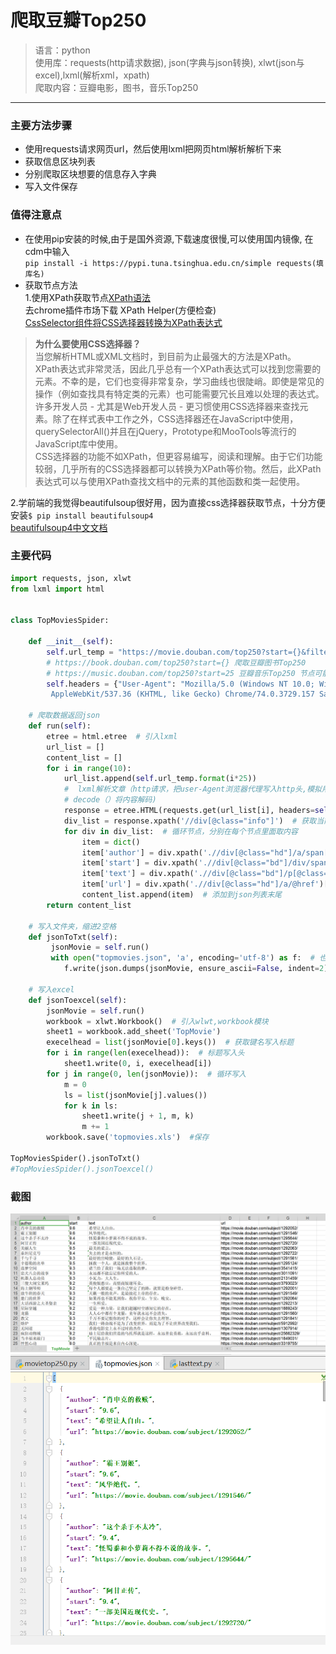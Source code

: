 # 爬取豆瓣Top250
> 语言：python  
使用库：requests(http请求数据), json(字典与json转换), xlwt(json与excel),lxml(解析xml，xpath)  
爬取内容：豆瓣电影，图书，音乐Top250
---
### 主要方法步骤
* 使用requests请求网页url，然后使用lxml把网页html解析解析下来
* 获取信息区块列表
* 分别爬取区块想要的信息存入字典
* 写入文件保存

### 值得注意点
* 在使用pip安装的时候,由于是国外资源,下载速度很慢,可以使用国内镜像, 在cdm中输入   
```pip install -i https://pypi.tuna.tsinghua.edu.cn/simple requests(填库名) ```
* 获取节点方法  
1.使用XPath获取节点[XPath语法](http://www.w3school.com.cn/xpath/xpath_syntax.asp)  
去chrome插件市场下载 XPath Helper(方便检查)  
[CssSelector组件将CSS选择器转换为XPath表达式](https://symfony.com/css-selector)  
> **为什么要使用CSS选择器？**  
当您解析HTML或XML文档时，到目前为止最强大的方法是XPath。  
XPath表达式非常灵活，因此几乎总有一个XPath表达式可以找到您需要的元素。不幸的是，它们也变得非常复杂，学习曲线也很陡峭。即使是常见的操作（例如查找具有特定类的元素）也可能需要冗长且难以处理的表达式。  
许多开发人员 - 尤其是Web开发人员 - 更习惯使用CSS选择器来查找元素。除了在样式表中工作之外，CSS选择器还在JavaScript中使用，querySelectorAll()并且在jQuery，Prototype和MooTools等流行的JavaScript库中使用。  
CSS选择器的功能不如XPath，但更容易编写，阅读和理解。由于它们功能较弱，几乎所有的CSS选择器都可以转换为XPath等价物。然后，此XPath表达式可以与使用XPath查找文档中的元素的其他函数和类一起使用。

2.学前端的我觉得beautifulsoup很好用，因为直接css选择器获取节点，十分方便  
安装```$ pip install beautifulsoup4```  
[beautifulsoup4中文文档](https://beautifulsoup.readthedocs.io/zh_CN/v4.4.0/)

### 主要代码

```python
import requests, json, xlwt
from lxml import html


class TopMoviesSpider:

    def __init__(self):
        self.url_temp = "https://movie.douban.com/top250?start={}&filter="
        # https://book.douban.com/top250?start={} 爬取豆瓣图书Top250
        # https://music.douban.com/top250?start=25 豆瓣音乐Top250 节点可能有些不同写不同的xpath
        self.headers = {"User-Agent": "Mozilla/5.0 (Windows NT 10.0; Win64; x64)\
         AppleWebKit/537.36 (KHTML, like Gecko) Chrome/74.0.3729.157 Safari/537.36"}

    # 爬取数据返回json
    def run(self):
        etree = html.etree  # 引入lxml
        url_list = []
        content_list = []
        for i in range(10):
            url_list.append(self.url_temp.format(i*25))
            #  lxml解析文章（http请求，把user-Agent浏览器代理写入http头,模拟用户操作防止被检测，
            # decode（）将内容解码)
            response = etree.HTML(requests.get(url_list[i], headers=self.headers).content.decode())
            div_list = response.xpath('//div[@class="info"]')  # 获取当前页节点列表
            for div in div_list:  # 循环节点，分别在每个节点里面取内容
                item = dict()
                item['author'] = div.xpath('.//div[@class="hd"]/a/span[1]/text()')[0]  # 提取题目
                item['start'] = div.xpath('.//div[@class="bd"]/div/span[@class="rating_num"]/text()')[0]  # 评分
                item['text'] = div.xpath('.//div[@class="bd"]/p[@class="quote"]/span/text()')[0]  # 简介
                item['url'] = div.xpath('.//div[@class="hd"]/a/@href')[0]  # 获取URL
                content_list.append(item)  # 添加到json列表末尾
        return content_list

    # 写入文件夹，缩进2空格
    def jsonToTxt(self):
         jsonMovie = self.run()
         with open("topmovies.json", 'a', encoding='utf-8') as f:  # 也可以改成.txt文件
            f.write(json.dumps(jsonMovie, ensure_ascii=False, indent=2))

    # 写入excel
    def jsonToexcel(self):
        jsonMovie = self.run()
        workbook = xlwt.Workbook()  # 引入wlwt,workbook模块
        sheet1 = workbook.add_sheet('TopMovie')
        execelhead = list(jsonMovie[0].keys())  # 获取键名写入标题
        for i in range(len(execelhead)):  # 标题写入头
            sheet1.write(0, i, execelhead[i])
        for j in range(0, len(jsonMovie)):  # 循环写入
            m = 0
            ls = list(jsonMovie[j].values())
            for k in ls:
                sheet1.write(j + 1, m, k)
                m += 1
        workbook.save('topmovies.xls')  #保存

TopMoviesSpider().jsonToTxt()
#TopMoviesSpider().jsonToexcel()
```

### 截图
![excel图](https://github.com/2249038142/grapDoubanTop250/blob/master/image/excel.png)
![json图](https://github.com/2249038142/grapDoubanTop250/blob/master/image/json.png)
